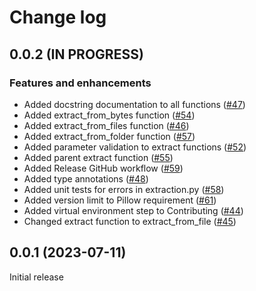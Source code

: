 # Change log

## 0.0.2 (IN PROGRESS)

### Features and enhancements

- Added docstring documentation to all functions ([#47](https://github.com/Theia-Scientific/theia-png/pull/47))
- Added extract_from_bytes function ([#54](https://github.com/Theia-Scientific/theia-png/pull/54))
- Added extract_from_files function ([#46](https://github.com/Theia-Scientific/theia-png/pull/46))
- Added extract_from_folder function ([#57](https://github.com/Theia-Scientific/theia-png/pull/57))
- Added parameter validation to extract functions ([#52](https://github.com/Theia-Scientific/theia-png/pull/52))
- Added parent extract function ([#55](https://github.com/Theia-Scientific/theia-png/pull/55))
- Added Release GitHub workflow ([#59](https://github.com/Theia-Scientific/theia-png/pull/59))
- Added type annotations ([#48](https://github.com/Theia-Scientific/theia-png/pull/48))
- Added unit tests for errors in extraction.py ([#58](https://github.com/Theia-Scientific/theia-png/pull/58))
- Added version limit to Pillow requirement ([#61](https://github.com/Theia-Scientific/theia-png/pull/61))
- Added virtual environment step to Contributing ([#44](https://github.com/Theia-Scientific/theia-png/pull/44))
- Changed extract function to extract_from_file ([#45](https://github.com/Theia-Scientific/theia-png/pull/45))

## 0.0.1 (2023-07-11)

Initial release